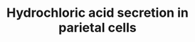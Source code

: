 ---
annotations:
- id: CL:0000162
  parent: animal cell
  type: Cell Type Ontology
  value: parietal cell
- id: PW:0001103
  parent: regulatory pathway
  type: Pathway Ontology
  value: acid-base homeostasis pathway
authors:
- Mkutmon
- Lindarieswijk
- MaintBot
- Eweitz
description: Gastric parietal cells are stomach epithelial cells. They secrete gastric
  acid and intrinsic factor. This pathway is primarily based on https://en.wikipedia.org/wiki/Parietal_cell
last-edited: 2021-05-21
organisms:
- Bos taurus
redirect_from:
- /index.php/Pathway:WP3204
- /instance/WP3204
- /instance/WP3204_r117598
revision: r117598
schema-jsonld:
- '@context': https://schema.org/
  '@id': https://wikipathways.github.io/pathways/WP3204.html
  '@type': Dataset
  creator:
    '@type': Organization
    name: WikiPathways
  description: Gastric parietal cells are stomach epithelial cells. They secrete gastric
    acid and intrinsic factor. This pathway is primarily based on https://en.wikipedia.org/wiki/Parietal_cell
  keywords:
  - ATP4A
  - Acetylcholine
  - Bicarbonate ion
  - CCKBR
  - CHRM1
  - Carbon dioxide
  - Chloride ion
  - GAST
  - HRH2
  - Histamine
  - Hydrogen
  - Potassium
  - Water
  - Zinc
  license: CC0
  name: Hydrochloric acid secretion in parietal cells
seo: CreativeWork
title: Hydrochloric acid secretion in parietal cells
wpid: WP3204
---